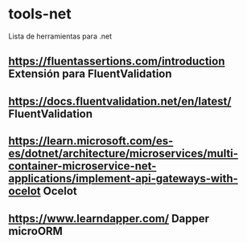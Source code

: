 # tools-net
Lista de herramientas para .net 

## https://fluentassertions.com/introduction Extensión para FluentValidation
## https://docs.fluentvalidation.net/en/latest/ FluentValidation
## https://learn.microsoft.com/es-es/dotnet/architecture/microservices/multi-container-microservice-net-applications/implement-api-gateways-with-ocelot Ocelot
## https://www.learndapper.com/ Dapper microORM
## 
